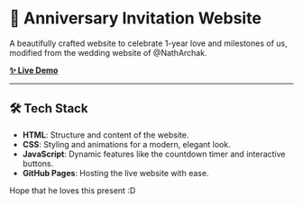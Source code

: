 # 💖 Anniversary Invitation Website  

A beautifully crafted website to celebrate 1-year love and milestones of us, modified from the wedding website of @NathArchak.  

[**✨ Live Demo**](https://melanthera-biflora.github.io/anniversary-invitation/)  

---

## 🛠️ Tech Stack  

- **HTML**: Structure and content of the website.  
- **CSS**: Styling and animations for a modern, elegant look.  
- **JavaScript**: Dynamic features like the countdown timer and interactive buttons.  
- **GitHub Pages**: Hosting the live website with ease.  

Hope that he loves this present :D
